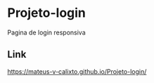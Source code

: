 # Projeto-login
Pagina de login responsiva

## Link
  https://mateus-v-calixto.github.io/Projeto-login/
